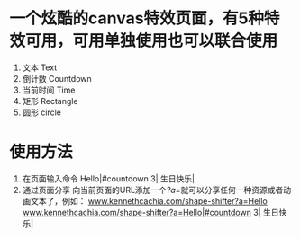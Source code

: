 # 一个炫酷的canvas特效页面，有5种特效可用，可用单独使用也可以联合使用
1. 文本 Text
2. 倒计数 Countdown
3. 当前时间 Time
4. 矩形 Rectangle
4. 圆形 circle
# 使用方法
1. 在页面输入命令
Hello|#countdown 3| 生日快乐|
2. 通过页面分享
向当前页面的URL添加一个<em>?a=</em>就可以分享任何一种资源或者动画文本了，例如：
www.kennethcachia.com/shape-shifter?a=Hello
www.kennethcachia.com/shape-shifter?a=Hello|#countdown 3| 生日快乐|
